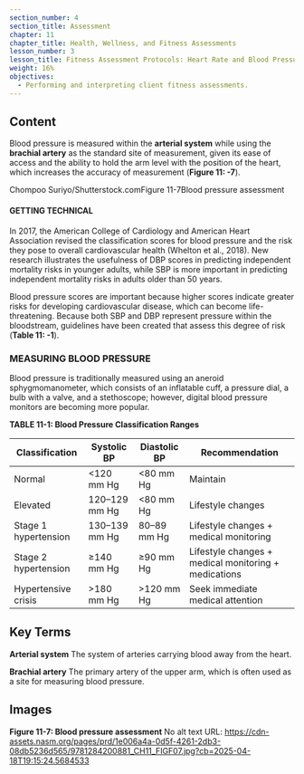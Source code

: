 ```yaml
---
section_number: 4
section_title: Assessment
chapter: 11
chapter_title: Health, Wellness, and Fitness Assessments
lesson_number: 3
lesson_title: Fitness Assessment Protocols: Heart Rate and Blood Pressure
weight: 16%
objectives:
  - Performing and interpreting client fitness assessments.
---
```


## Content
Blood pressure is measured within the **arterial system** while using the **brachial artery** as the standard site of measurement, given its ease of access and the ability to hold the arm level with the position of the heart, which increases the accuracy of measurement (**Figure 11: -7**).

Chompoo Suriyo/Shutterstock.comFigure 11-7Blood pressure assessment

#### GETTING TECHNICAL

In 2017, the American College of Cardiology and American Heart Association revised the classification scores for blood pressure and the risk they pose to overall cardiovascular health (Whelton et al., 2018). New research illustrates the usefulness of DBP scores in predicting independent mortality risks in younger adults, while SBP is more important in predicting independent mortality risks in adults older than 50 years.

Blood pressure scores are important because higher scores indicate greater risks for developing cardiovascular disease, which can become life-threatening. Because both SBP and DBP represent pressure within the bloodstream, guidelines have been created that assess this degree of risk (**Table 11: -1**).

### MEASURING BLOOD PRESSURE

Blood pressure is traditionally measured using an aneroid sphygmomanometer, which consists of an inflatable cuff, a pressure dial, a bulb with a valve, and a stethoscope; however, digital blood pressure monitors are becoming more popular. 

**TABLE 11-1: Blood Pressure Classification Ranges**

| Classification | Systolic BP | Diastolic BP | Recommendation |
|---|---|---|---|
| Normal | <120 mm Hg | <80 mm Hg | Maintain |
| Elevated | 120–129 mm Hg | <80 mm Hg | Lifestyle changes |
| Stage 1 hypertension | 130–139 mm Hg | 80–89 mm Hg | Lifestyle changes + medical monitoring |
| Stage 2 hypertension | ≥140 mm Hg | ≥90 mm Hg | Lifestyle changes + medical monitoring + medications |
| Hypertensive crisis | >180 mm Hg | >120 mm Hg | Seek immediate medical attention |

## Key Terms

**Arterial system**
The system of arteries carrying blood away from the heart.

**Brachial artery**
The primary artery of the upper arm, which is often used as a site for measuring blood pressure.

## Images

**Figure 11-7: Blood pressure assessment**
No alt text
URL: https://cdn-assets.nasm.org/pages/prd/1e006a4a-0d5f-4261-2db3-08db5236d565/9781284200881_CH11_FIGF07.jpg?cb=2025-04-18T19:15:24.5684533